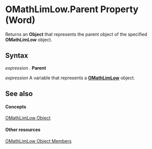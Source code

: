 
# OMathLimLow.Parent Property (Word)

Returns an  **Object** that represents the parent object of the specified **OMathLimLow** object.


## Syntax

 _expression_ . **Parent**

 _expression_ A variable that represents a **[OMathLimLow](061f6748-778b-7377-a1c5-ab93dc2c6f83.md)** object.


## See also


#### Concepts


[OMathLimLow Object](061f6748-778b-7377-a1c5-ab93dc2c6f83.md)
#### Other resources


[OMathLimLow Object Members](e91334d9-3127-f0ce-d8bb-6cea94bcf4ba.md)
